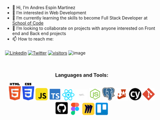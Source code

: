 - 👋 Hi, I’m Andres Espin Martinez
- 👀 I’m interested in Web Development
- 🌱 I’m currently learning the skills to become Full Stack Developer at [School of Code](https://www.schoolofcode.co.uk/)
- 💞️ I’m looking to collaborate on projects with anyone interested on Front end and Back end projects
- 📫 How to reach me:

###
[![Linkedin](https://img.shields.io/badge/-LinkedIn-blue?style=flat&logo=Linkedin&logoColor=white)](https://www.linkedin.com/in/andr%C3%A9s-e-036492108/)
[![Twitter](https://img.shields.io/twitter/follow/andrees3m?label=Twitter&style=social)](https://twitter.com/andrees3m)
[![visitors](https://visitor-badge.laobi.icu/badge?page_id=andres3m.andres3m)](https://github.com/andres3m/)
![image](https://www.codewars.com/users/andres3m/badges/small)

<br>

<h3 align="center">Languages and Tools:</h3>
<div style="display: inline_block" align="center">
  <img src="./img/html.svg" width="40">
  <img src="./img/css.svg" width="40">
  <img src="./img/js.svg" width="40">
  <img src="./img/ts.svg" width="40">
  <img src="./img/react.svg" width="40">
  <img src="./img/next.png" width="40">
  <img src="./img/node.svg" width="40">
  <img src="./img/postgresql.svg" width="40">
  <img src="./img/jest.svg" width="40">
  <img src="./img/cypress.svg" width="40">
  <img src="./img/git.svg" width="40">
  <img src="./img/github.svg" width="40">
  <img src="./img/figma.svg" width="40">
  <img src="./img/miro.png" width="40">
  <img src="./img/trello.svg" width="40">
  
 
</div>

<!---
andres3m/andres3m is a ✨ special ✨ repository because its `README.md` (this file) appears on your GitHub profile.
You can click the Preview link to take a look at your changes.
--->
